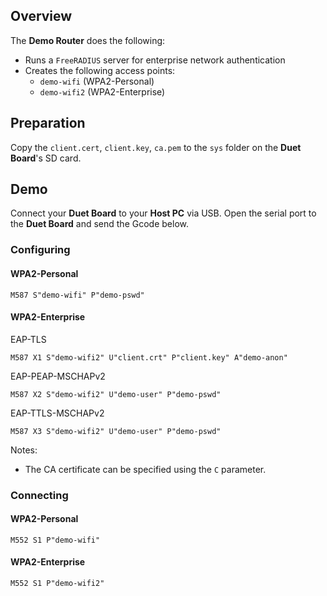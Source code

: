 
## Overview

The **Demo Router** does the following:

- Runs a `FreeRADIUS` server for enterprise network authentication
- Creates the following access points:
    - `demo-wifi` (WPA2-Personal)
    - `demo-wifi2` (WPA2-Enterprise)

## Preparation

Copy the `client.cert`, `client.key`, `ca.pem` to the `sys` folder on the **Duet Board**'s SD card.

## Demo

Connect your **Duet Board** to your **Host PC** via USB. Open the serial port to the **Duet Board**  and send the Gcode below.

### Configuring

#### WPA2-Personal
```
M587 S"demo-wifi" P"demo-pswd"
```

#### WPA2-Enterprise

EAP-TLS
```
M587 X1 S"demo-wifi2" U"client.crt" P"client.key" A"demo-anon"
```

EAP-PEAP-MSCHAPv2

```
M587 X2 S"demo-wifi2" U"demo-user" P"demo-pswd"
```

EAP-TTLS-MSCHAPv2

```
M587 X3 S"demo-wifi2" U"demo-user" P"demo-pswd"
```

Notes:

- The CA certificate can be specified using the `C` parameter.


### Connecting

#### WPA2-Personal
```
M552 S1 P"demo-wifi"
```

#### WPA2-Enterprise
```
M552 S1 P"demo-wifi2"
```